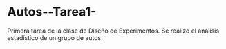 # Autos--Tarea1-
Primera tarea de la clase de Diseño de Experimentos. Se realizo el análisis estadístico de un grupo de autos.  
